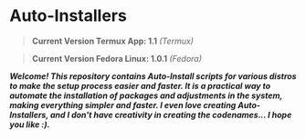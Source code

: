 # Auto-Installers
>**Current Version Termux App: 1.1** _(Termux)_

>**Current Version Fedora Linux: 1.0.1** _(Fedora)_


**_Welcome! This repository contains Auto-Install scripts for various distros to make the setup process easier and faster. It is a practical way to automate the installation of packages and adjustments in the system, making everything simpler and faster. I even love creating Auto-Installers, and I don't have creativity in creating the codenames... I hope you like :)._**
